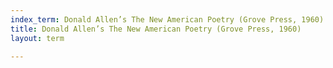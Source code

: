 ```yaml
---
index_term: Donald Allen’s The New American Poetry (Grove Press, 1960)
title: Donald Allen’s The New American Poetry (Grove Press, 1960)
layout: term

---
```

